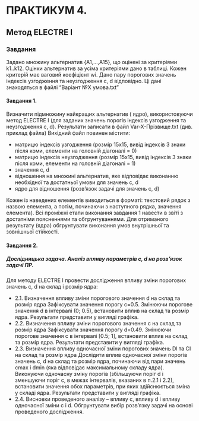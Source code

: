 # ПРАКТИКУМ 4.

## Метод ELECTRE I

### Завдання

Задано множину альтернатив {A1,…,A15}, що оцінені за критеріями k1..k12. Оцінки альтернатив за усіма критеріями дано в
таблиці. Кожен критерій має ваговий коефіцієнт wi. Дано пару порогових значень індексів узгодження та неузгодження с, d
відповідно. Ці дані знаходяться в файлі “Варіант №Х умова.txt”

#### Завдання 1.

Визначити підмножину найкращих альтернатив (
ядро), використовуючи метод ELECTRE I (для заданих значень порогів індексів узгодження та неузгодження с, d). Результати
записати в файл Var-X-Прізвище.txt (див. приклад файла)
Вихідний файл повинен містити:

- матрицю індексів узгодження (розмір 15х15, вивід індексів 3 знаки після коми, елементи на головній діагоналі = 0)
- матрицю індексів неузгодження (розмір 15х15, вивід індексів 3 знаки після коми, елементи на головній діагоналі = 1)
- значення с, d
- відношення на множині альтернатив, яке відповідає виконанню необхідної та достатньої умови для значень с, d
- ядро для відношення (розв’язок задачі для значень с, d)

Кожен із наведених елементів виводиться в форматі: текстовий рядок з назвою елемента, а потім, починаючи з наступного
рядка, значення елемента). Всі проміжні етапи виконання завдання 1 навести в звіті з достатніми поясненнями та
обгрунтуваннями. Для отриманого результату (ядра)
обгрунтувати виконання умов внутрішньої та зовнішньої стійкості.

#### Завдання 2.

##### Дослідницька задача. Аналіз впливу параметрів c, d на розв’язок задачі ПР.

Для методу ELECTRE I провести дослідження впливу зміни порогових значень с, d на склад і розмір ядра:

- 2.1. Визначення впливу зміни порогового значення d на склад та розмір ядра Зафіксувати значення порогу c=0.5. Змінюючи
  порогове значення d в інтервалі (0; 0.5), встановити вплив на склад та розмір ядра. Результати представити у вигляді
  графіка.
- 2.2. Визначення впливу зміни порогового значення c на склад та розмір ядра Зафіксувати значення порогу d=0.49.
  Змінюючи порогове значення c в інтервалі [0.5; 1], встановити вплив на склад та розмір ядра. Результати представити у
  вигляді графіка.
- 2.3. Визначення впливу одночасної зміни порогових значень DI та CI на склад та розмір ядра Дослідити вплив одночасної
  зміни порогів значень c, d на склад та розмір ядра, починаючи від пари значень cmax і dmin (яка відповідає
  максимальному складу ядра). Виконуючи одночасну зміну порогів
  (збільшуючи поріг d і зменшуючи поріг с, в межах інтервалів, вказаних в п.2.1 і 2.2), встановити значення обох
  параметрів, при яких здійснюється зміна у складі ядра. Результати представити у вигляді графіка.
- 2.4. Висновки проведеного аналізу – впливу с, впливу d і впливу одночасної зміни с і d. Обгрунтувати вибір розв’язку
  задачі на основі проведеного дослідження.